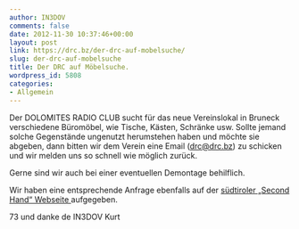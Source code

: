 ```yaml
---
author: IN3DOV
comments: false
date: 2012-11-30 10:37:46+00:00
layout: post
link: https://drc.bz/der-drc-auf-mobelsuche/
slug: der-drc-auf-mobelsuche
title: Der DRC auf Möbelsuche.
wordpress_id: 5808
categories:
- Allgemein
---
```


Der DOLOMITES RADIO CLUB sucht für das neue Vereinslokal in Bruneck verschiedene Büromöbel, wie Tische, Kästen, Schränke usw. Sollte jemand solche Gegenstände ungenutzt herumstehen haben und möchte sie abgeben, dann bitten wir dem Verein eine Email ([drc@drc.bz](mailto:drc@drc.bz)) zu schicken und wir melden uns so schnell wie möglich zurück.

Gerne sind wir auch bei einer eventuellen Demontage behilflich.

Wir haben eine entsprechende Anfrage ebenfalls auf der [südtiroler „Second Hand“ Webseite ](http://www.second-hand.it/index.php.it?function=details&page=1&id=778887)aufgegeben.

73 und danke de IN3DOV Kurt

